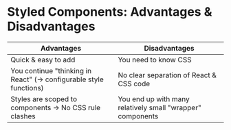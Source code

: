 # Styled Components: Advantages & Disadvantages

| Advantages                                                         | Disadvantages                                              |
| ------------------------------------------------------------------ | ---------------------------------------------------------- |
| Quick & easy to add                                                | You need to know CSS                                       |
| You continue "thinking in React" (-> configurable style functions) | No clear separation of React & CSS code                    |
| Styles are scoped to components -> No CSS rule clashes             | You end up with many relatively small "wrapper" components |
